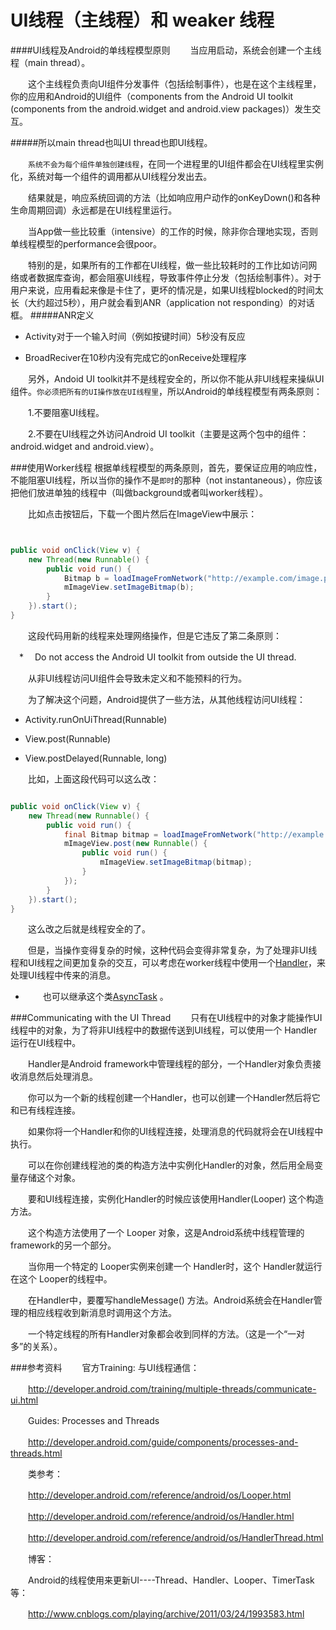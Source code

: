 # UI线程（主线程）和 weaker 线程
####UI线程及Android的单线程模型原则
　　当应用启动，系统会创建一个主线程（main thread）。

　　这个主线程负责向UI组件分发事件（包括绘制事件），也是在这个主线程里，你的应用和Android的UI组件（components from the Android UI toolkit (components from the android.widget and android.view packages)）发生交互。

#####所以main thread也叫UI thread也即UI线程。



　　`系统不会为每个组件单独创建线程`，在同一个进程里的UI组件都会在UI线程里实例化，系统对每一个组件的调用都从UI线程分发出去。

　　结果就是，响应系统回调的方法（比如响应用户动作的onKeyDown()和各种生命周期回调）永远都是在UI线程里运行。



　　当App做一些比较重（intensive）的工作的时候，除非你合理地实现，否则单线程模型的performance会很poor。

　　特别的是，如果所有的工作都在UI线程，做一些比较耗时的工作比如访问网络或者数据库查询，都会阻塞UI线程，导致事件停止分发（包括绘制事件）。对于用户来说，应用看起来像是卡住了，更坏的情况是，如果UI线程blocked的时间太长（大约超过5秒），用户就会看到ANR（application not responding）的对话框。
#####ANR定义


* Activity对于一个输入时间（例如按键时间）5秒没有反应

* BroadReciver在10秒内没有完成它的onReceive处理程序





　　另外，Andoid UI toolkit并不是线程安全的，所以你不能从非UI线程来操纵UI组件。`你必须把所有的UI操作放在UI线程里`，所以Android的单线程模型有两条原则：

　　1.不要阻塞UI线程。

　　2.不要在UI线程之外访问Android UI toolkit（主要是这两个包中的组件：android.widget and android.view）。


###使用Worker线程
根据单线程模型的两条原则，首先，要保证应用的响应性，不能阻塞UI线程，所以当你的操作不是`即时`的那种（not instantaneous），你应该把他们放进单独的线程中（叫做background或者叫worker线程）。

　　比如点击按钮后，下载一个图片然后在ImageView中展示：

```java


public void onClick(View v) {
    new Thread(new Runnable() {
        public void run() {
            Bitmap b = loadImageFromNetwork("http://example.com/image.png");
            mImageView.setImageBitmap(b);
        }
    }).start();
}
```



　　这段代码用新的线程来处理网络操作，但是它违反了第二条原则：

　* 　Do not access the Android UI toolkit from outside the UI thread.


　　从非UI线程访问UI组件会导致未定义和不能预料的行为。



　　为了解决这个问题，Android提供了一些方法，从其他线程访问UI线程：

* Activity.runOnUiThread(Runnable)

* View.post(Runnable)

* View.postDelayed(Runnable, long)



　　比如，上面这段代码可以这么改：

```java

public void onClick(View v) {
    new Thread(new Runnable() {
        public void run() {
            final Bitmap bitmap = loadImageFromNetwork("http://example.com/image.png");
            mImageView.post(new Runnable() {
                public void run() {
                    mImageView.setImageBitmap(bitmap);
                }
            });
        }
    }).start();
}

```


　　这么改之后就是线程安全的了。

　　但是，当操作变得复杂的时候，这种代码会变得非常复杂，为了处理非UI线程和UI线程之间更加复杂的交互，可以考虑在worker线程中使用一个[Handler](http://developer.android.com/reference/android/os/Handler.html)，来处理UI线程中传来的消息。

* 　　也可以继承这个类[AsyncTask](http://developer.android.com/reference/android/os/AsyncTask.html) 。

###Communicating with the UI Thread
　　只有在UI线程中的对象才能操作UI线程中的对象，为了将非UI线程中的数据传送到UI线程，可以使用一个 Handler运行在UI线程中。

　　Handler是Android framework中管理线程的部分，一个Handler对象负责接收消息然后处理消息。

　　你可以为一个新的线程创建一个Handler，也可以创建一个Handler然后将它和已有线程连接。

　　如果你将一个Handler和你的UI线程连接，处理消息的代码就将会在UI线程中执行。



　　可以在你创建线程池的类的构造方法中实例化Handler的对象，然后用全局变量存储这个对象。

　　要和UI线程连接，实例化Handler的时候应该使用Handler(Looper) 这个构造方法。

　　这个构造方法使用了一个 Looper 对象，这是Android系统中线程管理的framework的另一个部分。

　　当你用一个特定的 Looper实例来创建一个 Handler时，这个 Handler就运行在这个 Looper的线程中。



　　在Handler中，要覆写handleMessage() 方法。Android系统会在Handler管理的相应线程收到新消息时调用这个方法。

　　一个特定线程的所有Handler对象都会收到同样的方法。（这是一个“一对多”的关系）。

###参考资料
　　官方Training: 与UI线程通信：

　　http://developer.android.com/training/multiple-threads/communicate-ui.html

　　Guides: Processes and Threads

　　http://developer.android.com/guide/components/processes-and-threads.html



　　类参考：

　　http://developer.android.com/reference/android/os/Looper.html

　　http://developer.android.com/reference/android/os/Handler.html

　　http://developer.android.com/reference/android/os/HandlerThread.html



　　博客：

　　Android的线程使用来更新UI----Thread、Handler、Looper、TimerTask等：

　　http://www.cnblogs.com/playing/archive/2011/03/24/1993583.html
